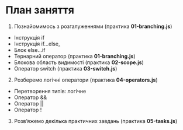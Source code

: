 # План заняття

1. Познайомимось з розгалуженнями (практика **01-branching.js**)

- Інструкція if
- Інструкція if...else,
- Блок else...if
- Тернарний оператор (практика **01-branching.js**)
- Блокова область видимості (практика **02-scope.js**)
- Оператор switch (практика **03-switch.js**)

2. Розберемо логічні оператори (практика **04-operators.js**)

- Перетворення типів: логічне
- Оператор &&
- Оператор ||
- Оператор !

3. Розв’яжемо декілька практичних завдань (практика **05-tasks.js**)
